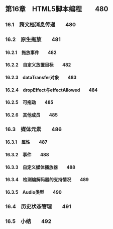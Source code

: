 ## 第16章　HTML5脚本编程　　480
### 16.1　跨文档消息传递　　480
### 16.2　原生拖放　　481
#### 16.2.1　拖放事件　　482
#### 16.2.2　自定义放置目标　　482
#### 16.2.3　dataTransfer对象　　483
#### 16.2.4　dropEffect与effectAllowed　　484
#### 16.2.5　可拖动　　485
#### 16.2.6　其他成员　　485
### 16.3　媒体元素　　486
#### 16.3.1　属性　　487
#### 16.3.2　事件　　488
#### 16.3.3　自定义媒体播放器　　488
#### 16.3.4　检测编解码器的支持情况　　489
#### 16.3.5　Audio类型　　490
### 16.4　历史状态管理　　491
### 16.5　小结　　492